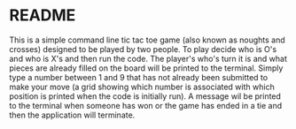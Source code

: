 # README 
This is a simple command line tic tac toe game (also known as noughts and crosses) designed to be played by two people. 
To play decide who is O's and who is X's and then run the code. The player's who's turn it is and what pieces are already 
filled on the board will be printed to the terminal. Simply type a number between 1 and 9 that has not already been 
submitted to make your move (a grid showing which number is associated with which position is printed when the code is 
initially run). A message wil be printed to the terminal when someone has won or the game has ended in a tie and then 
the application will terminate.
